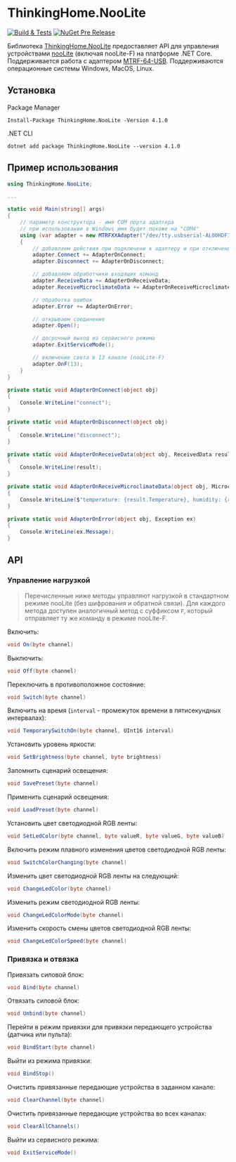 # ThinkingHome.NooLite

[![Build & Tests](https://github.com/thinking-home/noolite/actions/workflows/dotnet.yml/badge.svg)](https://github.com/thinking-home/noolite/actions/workflows/dotnet.yml)
[![NuGet Pre Release](https://img.shields.io/nuget/vpre/ThinkingHome.NooLite.svg)](https://www.nuget.org/packages/ThinkingHome.NooLite)

Библиотека [ThinkingHome.NooLite](https://www.nuget.org/packages/ThinkingHome.NooLite) предоставляет API для управления устройствами [nooLite](https://www.noo.com.by/sistema-noolite.html) (включая nooLite-F) на платформе .NET Core. Поддерживается работа с адаптером [MTRF-64-USB](https://www.noo.com.by/mtrf-64-usb.html). Поддерживаются операционные системы Windows, MacOS, Linux.

## Установка

Package Manager

```
Install-Package ThinkingHome.NooLite -Version 4.1.0
```

.NET CLI

```
dotnet add package ThinkingHome.NooLite --version 4.1.0
```

## Пример использования

```csharp
using ThinkingHome.NooLite;

...

static void Main(string[] args)
{
    // параметр конструктора - имя COM порта адаптера
    // при использовании в Windows имя будет похоже на "COM4"
    using (var adapter = new MTRFXXAdapter("/dev/tty.usbserial-AL00HDFI"))
    {
        // добавляем действия при подключени к адаптеру и при отключении
        adapter.Connect += AdapterOnConnect;
        adapter.Disconnect += AdapterOnDisconnect;

        // добавляем обработчики входящих команд
        adapter.ReceiveData += AdapterOnReceiveData;
        adapter.ReceiveMicroclimateData += AdapterOnReceiveMicroclimateData;

        // обработка ошибок
        adapter.Error += AdapterOnError;

        // открываем соединение
        adapter.Open();

        // досрочный выход из сервисного режима
        adapter.ExitServiceMode();

        // включение света в 13 канале (nooLite-F)
        adapter.OnF(13);
    }
}

private static void AdapterOnConnect(object obj)
{
    Console.WriteLine("connect");
}

private static void AdapterOnDisconnect(object obj)
{
    Console.WriteLine("disconnect");
}

private static void AdapterOnReceiveData(object obj, ReceivedData result)
{
    Console.WriteLine(result);
}

private static void AdapterOnReceiveMicroclimateData(object obj, MicroclimateData result)
{
    Console.WriteLine($"temperature: {result.Temperature}, humidity: {result.Humidity}");
}

private static void AdapterOnError(object obj, Exception ex)
{
    Console.WriteLine(ex.Message);
}
```

## API

### Управление нагрузкой

> Перечисленные ниже методы управляют нагрузкой в стандартном режиме nooLite (без шифрования и обратной связи). Для каждого метода доступен аналогичный метод с суффиксом `F`, который отправляет ту же команду в режиме nooLite-F.

Включить:

```csharp
void On(byte channel)
```

Выключить:

```csharp
void Off(byte channel)
```

Переключить в противоположное состояние:

```csharp
void Switch(byte channel)
```

Включить на время (`interval` - промежуток времени в пятисекундных интервалах):

```csharp
void TemporarySwitchOn(byte channel, UInt16 interval)
```

Установить уровень яркости:

```csharp
void SetBrightness(byte channel, byte brightness)
```

Запомнить сценарий освещения:

```csharp
void SavePreset(byte channel)
```

Применить сценарий освещения:

```csharp
void LoadPreset(byte channel)
```

Установить цвет светодиодной RGB ленты:

```csharp
void SetLedColor(byte channel, byte valueR, byte valueG, byte valueB)
```

Включить режим плавного изменения цветов светодиодной RGB ленты:

```csharp
void SwitchColorChanging(byte channel)
```

Изменить цвет светодиодной RGB ленты на следующий:

```csharp
void ChangeLedColor(byte channel)
```

Изменить режим светодиодной RGB ленты:

```csharp
void ChangeLedColorMode(byte channel)
```

Изменить скорость смены цветов светодиодной RGB ленты:

```csharp
void ChangeLedColorSpeed(byte channel)
```

### Привязка и отвязка

Привязать силовой блок:

```csharp
void Bind(byte channel)
```

Отвязать силовой блок:

```csharp
void Unbind(byte channel)
```

Перейти в режим привязки для привязки передающего устройства (датчика или пульта):

```csharp
void BindStart(byte channel)
```

Выйти из режима привязки:

```csharp
void BindStop()
```

Очистить привязанные передающие устройства в заданном канале:

```csharp
void ClearChannel(byte channel)
```

Очистить привязанные передающие устройства во всех каналах:

```csharp
void ClearAllChannels()
```

Выйти из сервисного режима:

```csharp
void ExitServiceMode()
```
